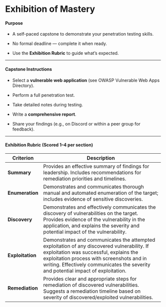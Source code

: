 # Exhibition of Mastery

#### Purpose

- A self-paced capstone to demonstrate your penetration testing skills.
    
- No formal deadline — complete it when ready.
    
- Use the **Exhibition Rubric** to guide what’s expected.
    
---
#### Capstone Instructions

- Select a **vulnerable web application** (see OWASP Vulnerable Web Apps Directory).
    
- Perform a full penetration test.
    
- Take detailed notes during testing.
    
- Write a **comprehensive report**.
    
- Share your findings (e.g., on Discord or within a peer group for feedback).
    
---
#### Exhibition Rubric (Scored 1–4 per section)

|**Criterion**|**Description**|
|---|---|
|**Summary**|Provides an effective summary of findings for leadership. Includes recommendations for remediation priorities and timelines.|
|**Enumeration**|Demonstrates and communicates thorough manual and automated enumeration of the target; includes evidence of sensitive discoveries.|
|**Discovery**|Demonstrates and effectively communicates the discovery of vulnerabilities on the target. Provides evidence of the vulnerability in the application, and explains the severity and potential impact of the vulnerability.|
|**Exploitation**|Demonstrates and communicates the attempted exploitation of any discovered vulnerability. If exploitation was successful, explains the exploitation process with screenshots and in writing. Effectively communicates the severity and potential impact of exploitation.|
|**Remediation**|Provides clear and appropriate steps for remediation of discovered vulnerabilities. Suggests a remediation timeline based on severity of discovered/exploited vulnerabilities.|

